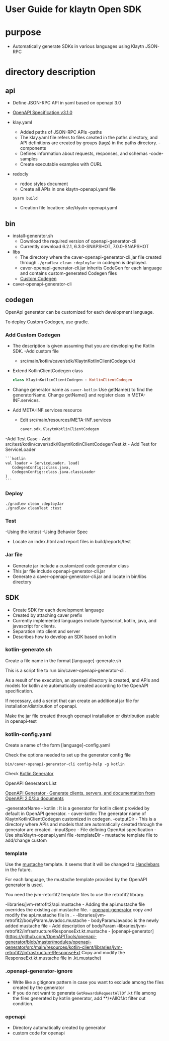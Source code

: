 # User Guide for klaytn Open SDK

# purpose

- Automatically generate SDKs in various languages using Klaytn JSON-RPC

# directory description

## api

- Define JSON-RPC API in yaml based on openapi 3.0
- [OpenAPI Specification v3.1.0](https://spec.openapis.org/oas/latest.html)
- klay.yaml
     - Added paths of JSON-RPC APIs
-paths
     - The klay.yaml file refers to files created in the paths directory, and API definitions are created by groups (tags) in the paths directory.
-components
     - Defines information about requests, responses, and schemas
-code-samples
     - Create executable examples with CURL
- redocly
     - redoc styles document
     - Create all APIs in one klaytn-openapi.yaml file
    
     ```shell
     $yarn build
     ```
    
     - Creation file location: site/klyatn-openapi.yaml

## bin

- install-generator.sh
     - Download the required version of openapi-generator-cli
     - Currently download 6.2.1, 6.3.0-SNAPSHOT, 7.0.0-SNAPSHOT
- libs
     - The directory where the caver-openapi-generator-cli.jar file created through `./gradlew clean :deployJar` in codegen is deployed.
     - caver-openapi-generator-cli.jar inherits CodeGen for each language and contains custom-generated Codegen files
     - [Custom Codegen](https://www.notion.so/User-Guide-for-klaytn-Open-SDK-00525b67fc234d0ba571550e05d1c472)
- caver-openapi-generator-cli

## codegen

OpenApi generator can be customized for each development language.

To deploy Custom Codegen, use gradle.

### Add Custom Codegen

- The description is given assuming that you are developing the Kotlin SDK.
-Add custom file
    - src/main/kotlin/caver/sdk/KlaytnKotlinClientCodegen.kt
- Extend KotlinClientCodegen class
    
    ```kotlin
    class KlaytnKotlinClientCodegen : KotlinClientCodegen
    ```
    
- Change generator name as `caver-kotlin` Use getName() to find the generatorName. Change getName() and register class in META-INF.services.
- Add META-INF.services resource
    - Edit src/main/resources/META-INF.services
        
        ```kotlin
        caver.sdk.KlaytnKotlinClientCodegen
        ```
        
-Add Test Case
    - Add src/test/kotlin/caver/sdk/KlaytnKotlinClientCodegenTest.kt
    - Add Test for ServiceLoader
    
    ```kotlin
    val loader = ServiceLoader. load(
       CodegenConfig::class.java,
       CodegenConfig::class.java.classLoader
    )
    ```
    

### Deploy

```
./gradlew clean :deployJar
./gradlew cleanTest :test
```

### **Test**

-Using the kotest
-Using Behavior Spec
- Locate an index.html and report files in build/reports/test

### **Jar file**

- Generate jar include a customized code generator class
- This jar file include openapi-generator-cli.jar
- Generate a caver-openapi-generator-cli.jar and locate in bin/libs directory

## SDK

- Create SDK for each development language
- Created by attaching caver prefix
- Currently implemented languages include typescript, kotlin, java, and javascript for clients.
- Separation into client and server
- Describes how to develop an SDK based on kotlin

### kotlin-generate.sh

Create a file name in the format [language]-generate.sh

This is a script file to run bin/caver-openapi-generator-cli.

As a result of the execution, an openapi directory is created, and APIs and models for kotlin are automatically created according to the OpenAPI specification.

If necessary, add a script that can create an additional jar file for installation/distribution of openapi.

Make the jar file created through openapi installation or distribution usable in openapi-test

### kotlin-config.yaml

Create a name of the form [language]-config.yaml

Check the options needed to set up the generator config file

```shell
bin/caver-openapi-generator-cli config-help -g kotlin
```

Check [Kotlin Generator](https://openapi-generator.tech/docs/generators/kotlin)

OpenAPI Generators List

[OpenAPI Generator · Generate clients, servers, and documentation from OpenAPI 2.0/3.x documents](https://openapi-generator.tech/docs/generators)

-generatorName
    - kotlin : It is a generator for kotlin client provided by default in OpenAPI generator.
    - caver-kotlin: The generator name of KlaytnKotlinClientCodegen customized in codegen.
-outputDir
    - This is a directory where APIs and models that are automatically created through the generator are created.
-inputSpec
    - File defining OpenApi specification
    - Use site/klaytn-openapi.yaml file
-templateDir
    - mustache template file to add/change custom

### template

Use the [mustache](https://mustache.github.io/mustache.5.html) template. It seems that it will be changed to [Handlebars](https://handlebarsjs.com/) in the future.

For each language, the mustache template provided by the OpenAPI generator is used.

You need the jvm-retorfit2 template files to use the retrofit2 library.

-libraries/jvm-retrofit2/api.mustache
    - Adding the api.mustache file overrides the existing api.mustache file.
    - [openapi-generator](https://github.com/OpenAPITools/openapi-generator/blob/master/modules/openapi-generator/src/main/resources/kotlin-client/libraries/jvm-retrofit2/api.mustache ) copy and modify the api.mustache file in .
    -
-libraries/jvm-retrofit2/bodyParamJavadoc.mustache
    - bodyParamJavadoc is the newly added mustache file
    - Add description of bodyParam
-libraries/jvm-retrofit2/infrastructure/ResponseExt.kt.mustache
    - [openapi-generator](https://github.com/OpenAPITools/openapi-generator/blob/master/modules/openapi-generator/src/main/resources/kotlin-client/libraries/jvm-retrofit2/infrastructure/ResponseExt Copy and modify the ResponseExt.kt.mustache file in .kt.mustache)

### .openapi-generator-ignore

- Write like a gitignore pattern in case you want to exclude among the files created by the generator
- If you do not want to generate `GetRewardsRequestAllOf.kt` file among the files generated by kotlin generator, add **/*AllOf.kt filter out condition.

### openapi

- Directory automatically created by generator
- custom code for openapi